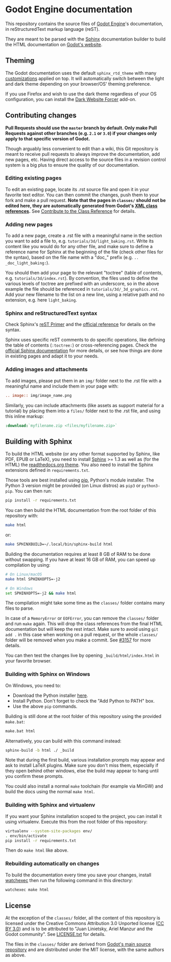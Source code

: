 # Godot Engine documentation

This repository contains the source files of [Godot Engine](https://godotengine.org)'s documentation, in reStructuredText markup language (reST).

They are meant to be parsed with the [Sphinx](https://www.sphinx-doc.org/) documentation builder to build the HTML documentation on [Godot's website](https://docs.godotengine.org).

## Theming

The Godot documentation uses the default ``sphinx_rtd_theme`` with many
[customizations](_static/) applied on top. It will automatically switch between
the light and dark theme depending on your browser/OS' theming preference.

If you use Firefox and wish to use the dark theme regardless of your OS
configuration, you can install the
[Dark Website Forcer](https://addons.mozilla.org/en-US/firefox/addon/dark-mode-website-switcher/)
add-on.

## Contributing changes

**Pull Requests should use the `master` branch by default. Only make Pull Requests against other branches (e.g. `2.1` or `3.0`) if your changes only apply to that specific version of Godot.**

Though arguably less convenient to edit than a wiki, this Git repository is meant to receive pull requests to always improve the documentation, add new pages, etc. Having direct access to the source files in a revision control system is a big plus to ensure the quality of our documentation.

### Editing existing pages

To edit an existing page, locate its .rst source file and open it in your favorite text editor. You can then commit the changes, push them to your fork and make a pull request.
**Note that the pages in `classes/` should not be edited here, they are automatically generated from Godot's [XML class references](https://github.com/godotengine/godot/tree/master/doc/classes).**
See [Contribute to the Class Reference](https://docs.godotengine.org/en/latest/community/contributing/updating_the_class_reference.html) for details.

### Adding new pages

To add a new page, create a .rst file with a meaningful name in the section you want to add a file to, e.g. `tutorials/3d/light_baking.rst`. Write its content like you would do for any other file, and make sure to define a reference name for Sphinx at the beginning of the file (check other files for the syntax), based on the file name with a "doc_" prefix (e.g. `.. _doc_light_baking:`).

You should then add your page to the relevant "toctree" (table of contents, e.g. `tutorials/3d/index.rst`). By convention, the files used to define the various levels of toctree are prefixed with an underscore, so in the above example the file should be referenced in `tutorials/3d/_3d_graphics.rst`. Add your new filename to the list on a new line, using a relative path and no extension, e.g. here `light_baking`.

### Sphinx and reStructuredText syntax

Check Sphinx's [reST Primer](https://www.sphinx-doc.org/en/stable/rest.html) and the [official reference](http://docutils.sourceforge.net/rst.html) for details on the syntax.

Sphinx uses specific reST comments to do specific operations, like defining the table of contents (`:toctree:`) or cross-referencing pages. Check the [official Sphinx documentation](https://www.sphinx-doc.org/en/stable/index.html) for more details, or see how things are done in existing pages and adapt it to your needs.

### Adding images and attachments

To add images, please put them in an `img/` folder next to the .rst file with a meaningful name and include them in your page with:
```rst
.. image:: img/image_name.png
```

Similarly, you can include attachments (like assets as support material for a tutorial) by placing them into a `files/` folder next to the .rst file, and using this inline markup:
```rst
:download:`myfilename.zip <files/myfilename.zip>`
```

## Building with Sphinx

To build the HTML website (or any other format supported by Sphinx, like PDF, EPUB or LaTeX), you need to install [Sphinx](https://www.sphinx-doc.org/) >= 1.3 as well as (for the HTML) the [readthedocs.org theme](https://github.com/snide/sphinx_rtd_theme).
You also need to install the Sphinx extensions defined in `requirements.txt`.

Those tools are best installed using [pip](https://pip.pypa.io), Python's module installer. The Python 3 version might be provided (on Linux distros) as `pip3` or `python3-pip`. You can then run:

```sh
pip install -r requirements.txt
```

You can then build the HTML documentation from the root folder of this repository with:

```sh
make html
```

or:

```sh
make SPHINXBUILD=~/.local/bin/sphinx-build html
```

Building the documentation requires at least 8 GB of RAM to be done without swapping. If you have at least 16 GB of RAM, you can speed up compilation by using:

```bash
# On Linux/macOS
make html SPHINXOPTS=-j2

# On Windows
set SPHINXOPTS=-j2 && make html
```

The compilation might take some time as the `classes/` folder contains many files to parse.

In case of a `MemoryError` or `EOFError`, you can remove the `classes/` folder and run `make` again. This will drop the class references from the final HTML documentation but will keep the rest intact. Make sure to avoid using `git add .` in this case when working on a pull request, or the whole `classes/` folder will be removed when you make a commit. See [#3157](https://github.com/godotengine/godot-docs/issues/3157) for more details.

You can then test the changes live by opening `_build/html/index.html` in your favorite browser.

### Building with Sphinx on Windows

On Windows, you need to:
* Download the Python installer [here](https://www.python.org/downloads/).
* Install Python. Don't forget to check the "Add Python to PATH" box.
* Use the above `pip` commands.

Building is still done at the root folder of this repository using the provided `make.bat`:
```sh
make.bat html
```

Alternatively, you can build with this command instead:
```sh
sphinx-build -b html ./ _build
```

Note that during the first build, various installation prompts may appear and ask to install LaTeX plugins.
Make sure you don't miss them, especially if they open behind other windows, else the build may appear to hang until you confirm these prompts.

You could also install a normal `make` toolchain (for example via MinGW) and build the docs using the normal `make html`.

### Building with Sphinx and virtualenv

If you want your Sphinx installation scoped to the project, you can install it using virtualenv.
Execute this from the root folder of this repository:

```sh
virtualenv --system-site-packages env/
. env/bin/activate
pip install -r requirements.txt
```

Then do `make html` like above.

### Rebuilding automatically on changes

To build the documentation every time you save your changes, install
[watchexec](https://github.com/watchexec/watchexec) then run the following
command in this directory:

```sh
watchexec make html
```

## License

At the exception of the `classes/` folder, all the content of this repository is licensed under the Creative Commons Attribution 3.0 Unported license ([CC BY 3.0](https://creativecommons.org/licenses/by/3.0/)) and is to be attributed to "Juan Linietsky, Ariel Manzur and the Godot community".
See [LICENSE.txt](/LICENSE.txt) for details.

The files in the `classes/` folder are derived from [Godot's main source repository](https://github.com/godotengine/godot) and are distributed under the MIT license, with the same authors as above.
